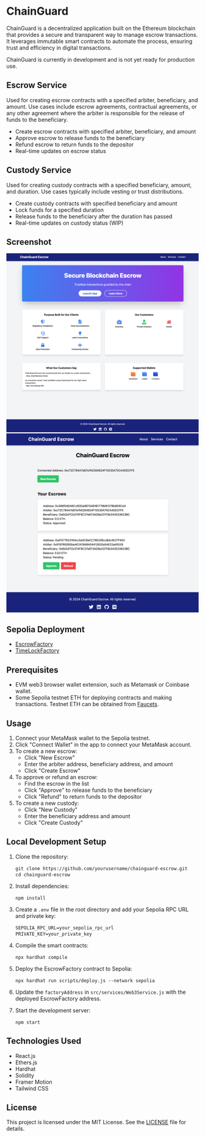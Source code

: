 # ChainGuard

ChainGuard is a decentralized application built on the Ethereum blockchain that provides a secure and transparent way to manage escrow transactions. It leverages immutable smart contracts to automate the process, ensuring trust and efficiency in digital transactions.

ChainGuard is currently in development and is not yet ready for production use.

## Escrow Service

Used for creating escrow contracts with a specified arbiter, beneficiary, and amount. Use cases include escrow agreements, contractual agreements, or any other agreement where the arbiter is responsible for the release of funds to the beneficiary.

- Create escrow contracts with specified arbiter, beneficiary, and amount
- Approve escrow to release funds to the beneficiary
- Refund escrow to return funds to the depositor
- Real-time updates on escrow status

## Custody Service

Used for creating custody contracts with a specified beneficiary, amount, and duration. Use cases typically include vesting or trust distributions.

- Create custody contracts with specified beneficiary and amount
- Lock funds for a specified duration
- Release funds to the beneficiary after the duration has passed
- Real-time updates on custody status (WIP)

## Screenshot
![Screenshot 1](src/assets/home.png)
![Screenshot 2](src/assets/escrow.png)

## Sepolia Deployment
- [EscrowFactory](https://sepolia.etherscan.io/address/0x447e9BBfE5010BeF5460De7e4eCcAE186a9cf78c)
- [TimeLockFactory](https://sepolia.etherscan.io/address/0x3E23F35b523C61af24255F1F81db6A6E26FbAcac)


## Prerequisites
- EVM web3 browser wallet extension, such as Metamask or Coinbase wallet.
- Some Sepolia testnet ETH for deploying contracts and making transactions. Testnet ETH can be obtained from [Faucets](https://cloud.google.com/application/web3/faucet/ethereum/sepolia).

## Usage

1. Connect your MetaMask wallet to the Sepolia testnet.
2. Click "Connect Wallet" in the app to connect your MetaMask account.
3. To create a new escrow:
   - Click "New Escrow"
   - Enter the arbiter address, beneficiary address, and amount
   - Click "Create Escrow"
4. To approve or refund an escrow:
   - Find the escrow in the list
   - Click "Approve" to release funds to the beneficiary
   - Click "Refund" to return funds to the depositor
5. To create a new custody:
   - Click "New Custody"
   - Enter the beneficiary address and amount
   - Click "Create Custody"

## Local Development Setup

1. Clone the repository:
   ```
   git clone https://github.com/yourusername/chainguard-escrow.git
   cd chainguard-escrow
   ```

2. Install dependencies:
   ```
   npm install
   ```

3. Create a `.env` file in the root directory and add your Sepolia RPC URL and private key:
   ```
   SEPOLIA_RPC_URL=your_sepolia_rpc_url
   PRIVATE_KEY=your_private_key
   ```

4. Compile the smart contracts:
   ```
   npx hardhat compile
   ```

5. Deploy the EscrowFactory contract to Sepolia:
   ```
   npx hardhat run scripts/deploy.js --network sepolia
   ```

6. Update the `factoryAddress` in `src/services/Web3Service.js` with the deployed EscrowFactory address.

7. Start the development server:
   ```
   npm start
   ```

## Technologies Used

- React.js
- Ethers.js
- Hardhat
- Solidity
- Framer Motion
- Tailwind CSS

## License

This project is licensed under the MIT License. See the [LICENSE](LICENSE) file for details.